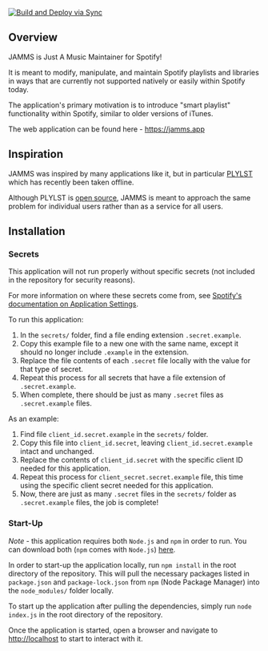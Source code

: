 [![Build and Deploy via Sync](https://github.com/iansantagata/jamms/actions/workflows/main.yml/badge.svg)](https://github.com/iansantagata/jamms/actions/workflows/main.yml)

## Overview

JAMMS is Just A Music Maintainer for Spotify!

It is meant to modify, manipulate, and maintain Spotify playlists and libraries in ways that are currently not supported natively or easily within Spotify today.

The application's primary motivation is to introduce "smart playlist" functionality within Spotify, similar to older versions of iTunes.

The web application can be found here - https://jamms.app

## Inspiration

JAMMS was inspired by many applications like it, but in particular [PLYLST](https://plylst.app/) which has recently been taken offline.

Although PLYLST is [open source](https://github.com/Shpigford/plylst), JAMMS is meant to approach the same problem for individual users rather than as a service for all users.

## Installation

### Secrets

This application will not run properly without specific secrets (not included in the repository for security reasons).

For more information on where these secrets come from, see [Spotify's documentation on Application Settings](https://developer.spotify.com/documentation/general/guides/app-settings/).

To run this application:

1. In the `secrets/` folder, find a file ending extension `.secret.example`.
2. Copy this example file to a new one with the same name, except it should no longer include `.example` in the extension.
3. Replace the file contents of each `.secret` file locally with the value for that type of secret.
4. Repeat this process for all secrets that have a file extension of `.secret.example`.
5. When complete, there should be just as many `.secret` files as `.secret.example` files.

As an example:

1. Find file `client_id.secret.example` in the `secrets/` folder.
2. Copy this file into `client_id.secret`, leaving `client_id.secret.example` intact and unchanged.
3. Replace the contents of `client_id.secret` with the specific client ID needed for this application.
4. Repeat this process for `client_secret.secret.example` file, this time using the specific client secret needed for this application.
5. Now, there are just as many `.secret` files in the `secrets/` folder as `.secret.example` files, the job is complete!

### Start-Up

*Note* - this application requires both `Node.js` and `npm` in order to run.  You can download both (`npm` comes with `Node.js`) [here](https://nodejs.org).

In order to start-up the application locally, run `npm install` in the root directory of the repository.  This will pull the necessary packages listed in `package.json` and `package-lock.json` from `npm` (Node Package Manager) into the `node_modules/` folder locally.

To start up the application after pulling the dependencies, simply run `node index.js` in the root directory of the repository.

Once the application is started, open a browser and navigate to [http://localhost](http://localhost) to start to interact with it.
